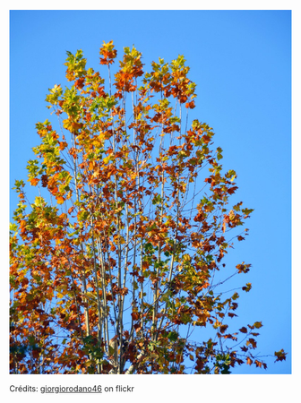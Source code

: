 ![Eloane](/images/2021-10-28.jpg)

Crédits: [giorgiorodano46](https://www.flickr.com/people/134205948@N02/) on flickr